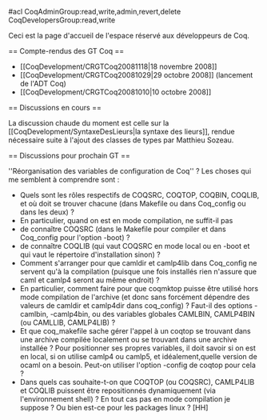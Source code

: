 #acl CoqAdminGroup:read,write,admin,revert,delete CoqDevelopersGroup:read,write

Ceci est la page d'accueil de l'espace réservé aux développeurs de Coq. 

== Compte-rendus des GT Coq ==

 * [[CoqDevelopment/CRGTCoq20081118|18 novembre 2008]]
 * [[CoqDevelopment/CRGTCoq20081029|29 octobre 2008]] (lancement de l'ADT Coq)
 * [[CoqDevelopment/CRGTCoq20081010|10 octobre 2008]]

== Discussions en cours ==

La discussion chaude du moment est celle sur la [[CoqDevelopment/SyntaxeDesLieurs|la syntaxe des lieurs]], rendue nécessaire suite à l'ajout des classes de types par Matthieu Sozeau.

== Discussions pour prochain GT ==

''Réorganisation des variables de configuration de Coq'' ? Les choses qui me semblent à comprendre sont :

 * Quels sont les rôles respectifs de COQSRC, COQTOP, COQBIN, COQLIB, et où doit se trouver chacune (dans Makefile ou dans Coq_config ou dans les deux) ?
 * En particulier, quand on est en mode compilation, ne suffit-il pas
  * de connaître COQSRC (dans le Makefile pour compiler et dans Coq_config pour l'option -boot) ?
  * de connaître COQLIB (qui vaut COQSRC en mode local ou en -boot et qui vaut le répertoire d'installation sinon) ?
 * Comment s'arranger pour que camldir et camlp4lib dans Coq_config ne servent qu'à la compilation (puisque une fois installés rien n'assure que caml et camlp4 seront au même endroit) ?
  * En particulier, comment faire pour que coqmktop puisse être utilisé hors mode compilation de l'archive (et donc sans forcément dépendre des valeurs de camldir et camlp4dir dans coq_config) ? Faut-il des options -camlbin, -camlp4bin, ou des variables globales CAMLBIN, CAMLP4BIN (ou CAMLLIB, CAMLP4LIB) ?
  * Et que coq_makefile sache gérer l'appel à un coqtop se trouvant dans une archive compilée localement ou se trouvant dans une archive installée ? Pour positionner ses propres variables, il doit savoir si on est en local, si on utilise camlp4 ou camlp5, et idéalement,quelle version de ocaml on a besoin. Peut-on utiliser l'option -config de coqtop pour cela ?
 * Dans quels cas souhaite-t-on que COQTOP (ou COQSRC), CAMLP4LIB et COQLIB puissent être repositionnés dynamiquement (via l'environnement shell) ? En tout cas pas en mode compilation je suppose ? Ou bien est-ce pour les packages linux ? [HH]
